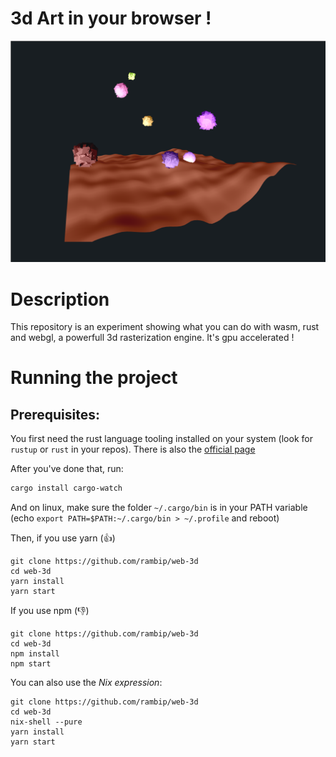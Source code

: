 3d Art in your browser !
========================

![](screenshot/demo.png)

# Description
This repository is an experiment showing what you can do with wasm, rust and webgl, a powerfull 3d rasterization engine.
It's gpu accelerated !

# Running the project

## Prerequisites:
You first need the rust language tooling installed on your system (look for `rustup` or `rust` in your repos). There is also the [official page](https://www.rust-lang.org/tools/install)

After you've done that, run:
```bash
cargo install cargo-watch
```
And on linux, make sure the folder `~/.cargo/bin` is in your PATH variable (echo `export PATH=$PATH:~/.cargo/bin > ~/.profile` and reboot)

Then, if you use yarn (:+1:)

```
git clone https://github.com/rambip/web-3d 
cd web-3d
yarn install
yarn start
```

If you use npm (:-1:)
```
git clone https://github.com/rambip/web-3d
cd web-3d
npm install
npm start
```

You can also use the *Nix expression*:
```
git clone https://github.com/rambip/web-3d
cd web-3d
nix-shell --pure
yarn install
yarn start
```
